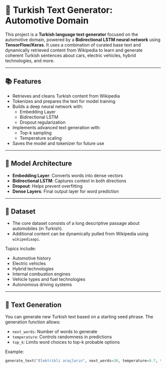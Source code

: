 # 🚗 Turkish Text Generator: Automotive Domain

This project is a **Turkish language text generator** focused on the automotive domain, powered by a **Bidirectional LSTM neural network** using **TensorFlow/Keras**. It uses a combination of curated base text and dynamically retrieved content from Wikipedia to learn and generate coherent Turkish sentences about cars, electric vehicles, hybrid technologies, and more.

---

## 📚 Features

- Retrieves and cleans Turkish content from Wikipedia
- Tokenizes and prepares the text for model training
- Builds a deep neural network with:
  - Embedding Layer
  - Bidirectional LSTM
  - Dropout regularization
- Implements advanced text generation with:
  - Top-k sampling
  - Temperature scaling
- Saves the model and tokenizer for future use

---

## 🧠 Model Architecture

- **Embedding Layer**: Converts words into dense vectors
- **Bidirectional LSTM**: Captures context in both directions
- **Dropout**: Helps prevent overfitting
- **Dense Layers**: Final output layer for word prediction

---

## 🧾 Dataset

- The core dataset consists of a long descriptive passage about automobiles (in Turkish).
- Additional content can be dynamically pulled from Wikipedia using `wikipediaapi`.

Topics include:
- Automotive history
- Electric vehicles
- Hybrid technologies
- Internal combustion engines
- Vehicle types and fuel technologies
- Autonomous driving systems

---

## 🚀 Text Generation

You can generate new Turkish text based on a starting seed phrase. The generation function allows:

- `next_words`: Number of words to generate
- `temperature`: Controls randomness in predictions
- `top_k`: Limits word choices to top-k probable options

Example:
```python
generate_text("Elektrikli araçların", next_words=30, temperature=0.7, top_k=15)
